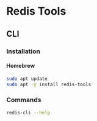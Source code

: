 # Redis Tools

## CLI

### Installation

#### Homebrew

```sh
sudo apt update
sudo apt -y install redis-tools
```

### Commands

```sh
redis-cli --help
```
